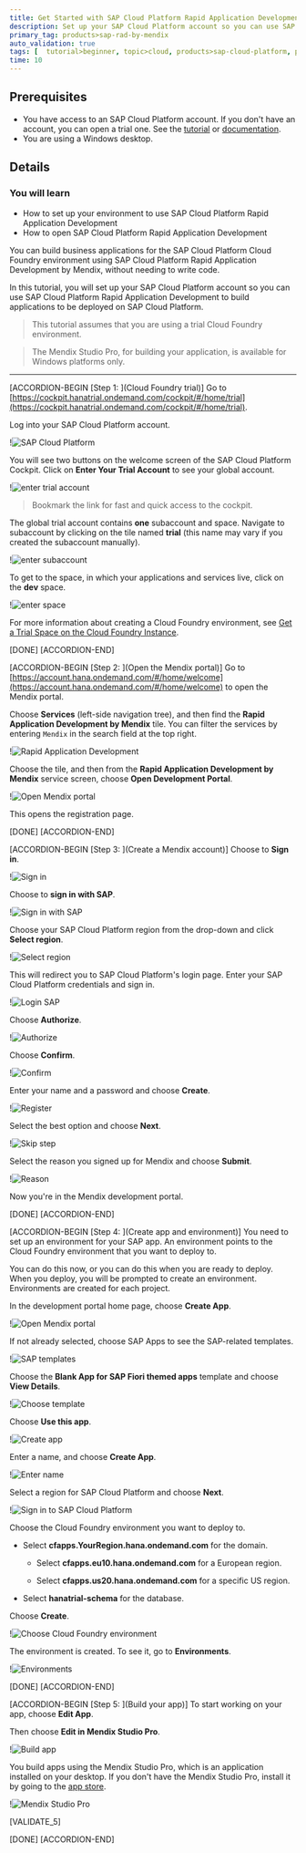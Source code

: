 ```yaml
---
title: Get Started with SAP Cloud Platform Rapid Application Development by Mendix
description: Set up your SAP Cloud Platform account so you can use SAP Cloud Platform Rapid Application Development by Mendix to build applications to be deployed on SAP Cloud Platform.
primary_tag: products>sap-rad-by-mendix
auto_validation: true
tags: [  tutorial>beginner, topic>cloud, products>sap-cloud-platform, products>sap-rad-by-mendix  ]
time: 10
---
```


## Prerequisites  
  - You have access to an SAP Cloud Platform account. If you don't have an account, you can open a trial one. See the [tutorial](https://developers.sap.com/tutorials/hcp-create-trial-account.html) or [documentation](https://help.sap.com/viewer/65de2977205c403bbc107264b8eccf4b/Cloud/en-US/65d74d39cb3a4bf8910cd36ec54d2b99.html).
  - You are using a Windows desktop.

## Details  
### You will learn  
- How to set up your environment to use SAP Cloud Platform Rapid Application Development
- How to open SAP Cloud Platform Rapid Application Development

You can build business applications for the SAP Cloud Platform Cloud Foundry environment using SAP Cloud Platform Rapid Application Development by Mendix, without needing to write code.

In this tutorial, you will set up your SAP Cloud Platform account so you can use SAP Cloud Platform Rapid Application Development to build applications to be deployed on SAP Cloud Platform.

>This tutorial assumes that you are using a trial Cloud Foundry environment.

> The Mendix Studio Pro, for building your application, is available for Windows platforms only.


---

[ACCORDION-BEGIN [Step 1: ](Cloud Foundry trial)]
Go to [https://cockpit.hanatrial.ondemand.com/cockpit/#/home/trial](https://cockpit.hanatrial.ondemand.com/cockpit/#/home/trial).

Log into your SAP Cloud Platform account.

!![SAP Cloud Platform](mendix-onboarding-newLogIn.png)

You will see two buttons on the welcome screen of the SAP Cloud Platform Cockpit. Click on **Enter Your Trial Account** to see your global account.

!![enter trial account](enter-trial.png)
> Bookmark the link for fast and quick access to the cockpit.  

The global trial account contains **one** subaccount and space. Navigate to subaccount by clicking on the tile named **trial** (this name may vary if you created the subaccount manually).

!![enter subaccount](global-account-new.png)


To get to the space, in which your applications and services live, click on the **dev** space.

!![enter space](sub-account-new.png)


For more information about creating a Cloud Foundry environment, see [Get a Trial Space on the Cloud Foundry Instance](https://help.sap.com/viewer/65de2977205c403bbc107264b8eccf4b/Cloud/en-US/76e79d62fa0149d5aa7b0698c9a33687.html).

[DONE]
[ACCORDION-END]


[ACCORDION-BEGIN [Step 2: ](Open the Mendix portal)]
Go to [https://account.hana.ondemand.com/#/home/welcome](https://account.hana.ondemand.com/#/home/welcome) to open the Mendix portal.

Choose **Services** (left-side navigation tree), and then find the **Rapid Application Development by Mendix** tile. You can filter the services by entering `Mendix` in the search field at the top right.

!![Rapid Application Development](mendix-onboarding6a-NewTile.png)

Choose the tile, and then from the **Rapid Application Development by Mendix** service screen, choose **Open Development Portal**.

!![Open Mendix portal](mendix-onboarding6b-NewDescription.png)

This opens the registration page.

[DONE]
[ACCORDION-END]


[ACCORDION-BEGIN [Step 3: ](Create a Mendix account)]
Choose to **Sign in**.

!![Sign in](mendixSignin-New.png)

Choose to **sign in with SAP**.

!![Sign in with SAP](mendixSigninWithSAP-New.png)

Choose your SAP Cloud Platform region from the drop-down and click **Select region**.

!![Select region](mendixSelectRegion-New.png)

This will redirect you to SAP Cloud Platform's login page. Enter your SAP Cloud Platform credentials and sign in.

!![Login SAP](mendixLoginSAP-new.png)

Choose **Authorize**.

!![Authorize](mendixSAPAuthorize-New.png)

Choose **Confirm**.

!![Confirm](mendixConfirm-New.png)

Enter your name and a password and choose **Create**.

!![Register](mendixCreateUser-New.png)

Select the best option and choose **Next**.

!![Skip step](mendixSkipStep-New.png)

Select the reason you signed up for Mendix and choose **Submit**.

!![Reason](mendixReason-New.png)

Now you're in the Mendix development portal.

[DONE]
[ACCORDION-END]

[ACCORDION-BEGIN [Step 4: ](Create app and environment)]
You need to set up an environment for your SAP app. An environment points to the Cloud Foundry environment that you want to deploy to.

You can do this now, or you can do this when you are ready to deploy. When you deploy, you will be prompted to create an environment. Environments are created for each project.

In the development portal home page, choose **Create App**.

!![Open Mendix portal](mendix-onboarding7-New.png)

If not already selected, choose SAP Apps to see the SAP-related templates.

!![SAP templates](mendixSAPApps-New.png)

Choose the **Blank App for SAP Fiori themed apps** template and choose **View Details**.

!![Choose template](mendixFioriBlankApp-New.png)

Choose **Use this app**.

!![Create app](mendixUseThisApp-New.png)

Enter a name, and choose **Create App**.

!![Enter name](mendix-onboarding10-New.png)

Select a region for SAP Cloud Platform and choose **Next**.

!![Sign in to SAP Cloud Platform](mendix-onboarding11-New.png)

Choose the Cloud Foundry environment you want to deploy to.

- Select **cfapps.YourRegion.hana.ondemand.com** for the domain.

    -	 Select **cfapps.eu10.hana.ondemand.com** for a European region.

    -	 Select **cfapps.us20.hana.ondemand.com** for a specific US region.      

-	Select **hanatrial-schema** for the database.

Choose **Create**.

!![Choose Cloud Foundry environment](mendix-onboarding12-New.png)

The environment is created. To see it, go to **Environments**.

!![Environments](mendix-onboarding13b-new.png)

[DONE]
[ACCORDION-END]


[ACCORDION-BEGIN [Step 5: ](Build your app)]
To start working on your app, choose **Edit App**.

Then choose **Edit in Mendix Studio Pro**.

!![Build app](mendix-onboarding14-new.png)

You build apps using the Mendix Studio Pro, which is an application installed on your desktop. If you don't have the Mendix Studio Pro, install it by going to the [app store](https://appstore.home.mendix.com/link/modeler/).

!![Mendix Studio Pro](mendixModeler.png)


[VALIDATE_5]


[DONE]
[ACCORDION-END]
